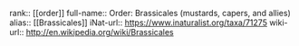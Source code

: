

rank:: [[order]]
full-name:: Order: Brassicales (mustards, capers, and allies)
alias:: [[Brassicales]]
iNat-url:: https://www.inaturalist.org/taxa/71275
wiki-url:: http://en.wikipedia.org/wiki/Brassicales